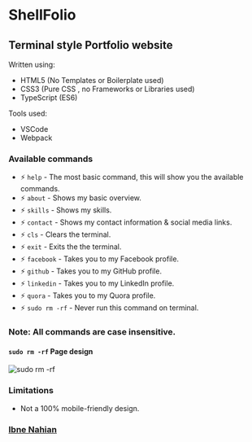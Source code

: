 # ShellFolio

## Terminal style Portfolio website

Written using:

- HTML5 (No Templates or Boilerplate used)
- CSS3 (Pure CSS , no Frameworks or Libraries used)
- TypeScript (ES6)

Tools used:

- VSCode
- Webpack

### Available commands

- ⚡ `help` - The most basic command, this will show you the available commands.
- ⚡ `about` - Shows my basic overview.
- ⚡ `skills` - Shows my skills.
- ⚡ `contact` - Shows my contact information & social media links.
- ⚡ `cls` - Clears the terminal.
- ⚡ `exit` - Exits the the terminal.
- ⚡ `facebook` - Takes you to my Facebook profile.
- ⚡ `github` - Takes you to my GitHub profile.
- ⚡ `linkedin` - Takes you to my LinkedIn profile.
- ⚡ `quora` - Takes you to my Quora profile.
- ⚡ `sudo rm -rf` - Never run this command on terminal.

### Note: All commands are case insensitive.

#### `sudo rm -rf` Page design

![sudo rm -rf](https://github.com/evilprince2009/evilprince2009.github.io/blob/main/Screenshots/sudo%20rn%20-rf.png)

### Limitations

- Not a 100% mobile-friendly design.

### [Ibne Nahian](https://www.facebook.com/evilprince2009)
